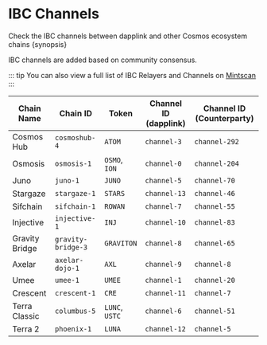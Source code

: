 <!--
order: 5
-->

# IBC Channels

Check the IBC channels between dapplink and other Cosmos ecosystem chains {synopsis}

IBC channels are added based on community consensus.

::: tip
You can also view a full list of IBC Relayers and Channels on [Mintscan](https://www.mintscan.io/dapplink/relayers)
:::

| Chain Name     | Chain ID           | Token          | Channel ID (dapplink) | Channel ID (Counterparty) |
| -------------- | ------------------ | -------------- | ------------------ | ------------------------- |
| Cosmos Hub     | `cosmoshub-4`      | `ATOM`         | `channel-3`        | `channel-292`             |
| Osmosis        | `osmosis-1`        | `OSMO`, `ION`  | `channel-0`        | `channel-204`             |
| Juno           | `juno-1`           | `JUNO`         | `channel-5`        | `channel-70`              |
| Stargaze       | `stargaze-1`       | `STARS`        | `channel-13`       | `channel-46`              |
| Sifchain       | `sifchain-1`       | `ROWAN`        | `channel-7`        | `channel-55`              |
| Injective      | `injective-1`      | `INJ`          | `channel-10`       | `channel-83`              |
| Gravity Bridge | `gravity-bridge-3` | `GRAVITON`     | `channel-8`        | `channel-65`              |
| Axelar         | `axelar-dojo-1`    | `AXL`          | `channel-9`        | `channel-8`               |
| Umee           | `umee-1`           | `UMEE`         | `channel-1`        | `channel-20`              |
| Crescent       | `crescent-1`       | `CRE`          | `channel-11`       | `channel-7`               |
| Terra Classic  | `columbus-5`       | `LUNC`, `USTC` | `channel-6`        | `channel-51`              |
| Terra 2        | `phoenix-1`        | `LUNA`         | `channel-12`       | `channel-5`               |
